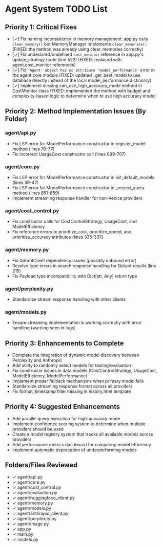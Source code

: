# Agent System TODO List

## Priority 1: Critical Fixes
- [✓] Fix naming inconsistency in memory management: app.py calls `clear_memory()` but MemoryManager implements `clear_memories()` (FIXED: the method was already using clear_memories correctly)
- [✓] Fix undeclared/undefined `cost_monitor` reference in app.py's update_strategy route (line 522) (FIXED: replaced with agent.cost_monitor references)
- [✓] Fix `'Agent' object has no attribute 'model_performance'` error in the agent core module (FIXED: updated _get_best_model to use database directly instead of the local model_performance dictionary)
- [✓] Implement missing can_use_high_accuracy_mode method in CostMonitor class (FIXED: implemented the method with budget and complexity-based logic to determine when to use high accuracy mode)

## Priority 2: Method Implementation Issues (By Folder)
### agent/api.py
- Fix LSP error for ModelPerformance constructor in register_model method (lines 70-77)
- Fix incorrect UsageCost constructor call (lines 699-707)

### agent/core.py
- Fix LSP error for ModelPerformance constructor in init_default_models (lines 39-47)
- Fix LSP error for ModelPerformance constructor in _record_query method (lines 851-859)
- Implement streaming response handler for non-Venice providers

### agent/cost_control.py
- Fix constructor calls for CostControlStrategy, UsageCost, and ModelEfficiency
- Fix reference errors to prioritize_cost, prioritize_speed, and prioritize_accuracy attributes (lines 335-337)

### agent/memory.py
- Fix QdrantClient dependency issues (possibly unbound error)
- Resolve type errors in search response handling for Qdrant results (line 215)
- Fix Payload type incompatibility with Dict[str, Any] return type

### agent/perplexity.py
- Standardize stream response handling with other clients

### agent/models.py
- Ensure streaming implementation is working correctly with error handling (warning seen in logs)

## Priority 3: Enhancements to Complete
- Complete the integration of dynamic model discovery between Perplexity and Anthropic
- Add utility to randomly select models for testing/evaluation
- Fix constructor issues in data models (CostControlStrategy, UsageCost, ModelEfficiency, ModelPerformance)
- Implement proper fallback mechanisms when primary model fails
- Standardize streaming response format across all providers
- Fix format_timestamp filter missing in history.html template

## Priority 4: Suggested Enhancements
- Add parallel query execution for high-accuracy mode
- Implement confidence scoring system to determine when multiple providers should be used
- Create a model registry system that tracks all available models across providers
- Add performance metrics dashboard for comparing model efficiency
- Implement automatic deprecation of underperforming models

## Folders/Files Reviewed
- ✓ agent/api.py
- ✓ agent/core.py
- ✓ agent/cost_control.py
- ✓ agent/evaluation.py
- ✓ agent/huggingface_client.py
- ✓ agent/memory.py
- ✓ agent/models.py
- ✓ agent/anthropic_client.py
- ✓ agent/perplexity.py
- ✓ agent/image.py
- ✓ app.py
- ✓ main.py
- ✓ models.py